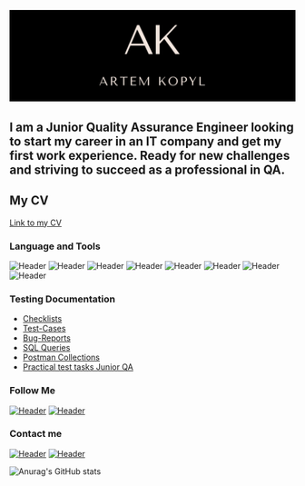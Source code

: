 [![Header](https://github.com/ArtemKopyl/ArtemKopyl/blob/main/assets/AK2.png)](https://www.linkedin.com/in/artem-kopyl-212066264/) 

## I am a Junior Quality Assurance Engineer looking to start my career in an IT company and get my first work experience. Ready for new challenges and striving to succeed as a professional in QA. 

## My CV
[Link to my CV](https://drive.google.com/file/d/1hHa8mfVOOYqs87YDjAO2Vnk9-eFB5x1q/view?usp=share_link)

### Language and Tools
![Header](https://img.shields.io/badge/Jira-090909?style=for-the-badge&logo=jira&logoColor=136be1)
![Header](https://img.shields.io/badge/Postman-090909?style=for-the-badge&logo=postman&logoColor=f76935)
![Header](https://img.shields.io/badge/Swagger-090909?style=for-the-badge&logo=swagger&logoColor=7ede2b)
![Header](https://img.shields.io/badge/Github-090909?style=for-the-badge&logo=github&logoColor=8cc4d7)
![Header](https://img.shields.io/badge/Figma-090909?style=for-the-badge&logo=figma&logoColor=7d5fa6)
![Header](https://img.shields.io/badge/MySQL-090909?style=for-the-badge&logo=mysql&logoColor=00618a)
![Header](https://img.shields.io/badge/DevTools-090909?style=for-the-badge&logo=googlechrome&logoColor=2674f2)
![Header](https://img.shields.io/badge/TestRail-090909?style=for-the-badge&logo=&logoColor=71b556)

### Testing Documentation
- [Checklists](https://drive.google.com/drive/folders/1BMW5iQ6O57MxLzHYZ2z-hW3bXFzTKg3A)
- [Test-Cases](https://drive.google.com/drive/folders/1wood-zIJLUbJXf1In_kP6DrOrXa_eQ3U)
- [Bug-Reports](https://drive.google.com/drive/folders/1NqhGH1gByiju3qUkb0J8yMcaGRLeqlLT)
- [SQL Queries](https://drive.google.com/drive/folders/1lOGbbTXGfnJbafW-J-uOBLO_hwwshpe4)
- [Postman Collections](https://drive.google.com/drive/folders/1011jkQsMF_RCg5WjJQYAmVerK77V5n0e)
- [Practical test tasks Junior QA](https://drive.google.com/drive/folders/1736Dr0X1ySkG4ZP6noCAqfyse9CAk4R8)

### Follow Me
[![Header](https://img.shields.io/badge/Instagram-090909?style=for-the-badge&logo=instagram&logoColor=9939a3)](https://www.instagram.com/artem_kopyl/)
[![Header](https://img.shields.io/badge/Linkedin-090909?style=for-the-badge&logo=linkedin&logoColor=0073b1)](https://www.linkedin.com/in/artem-kopyl-212066264/)

### Contact me
[![Header](https://img.shields.io/badge/Telegram-090909?style=for-the-badge&logo=telegram&logoColor=31a5db)](https://t.me/kopyl_artem)
[![Header](https://img.shields.io/badge/Viber-090909?style=for-the-badge&logo=viber&logoColor=8b00FF)](https://tinyurl.com/mub69xd4)

![Anurag's GitHub stats](https://github-readme-stats.vercel.app/api?username=ArtemKopyl&show_icons=true&theme=radical)
